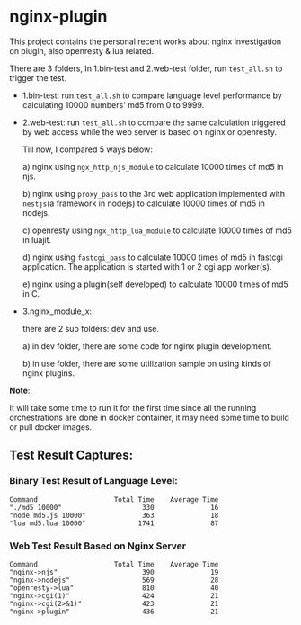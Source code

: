 # nginx-plugin

This project contains the personal recent works about nginx investigation on plugin, also openresty & lua related.

There are 3 folders, In 1.bin-test and 2.web-test folder, run `test_all.sh` to trigger the test. 

* 1.bin-test: run `test_all.sh` to compare language level performance by calculating 10000 numbers' md5 from 0 to 9999.
* 2.web-test: run `test_all.sh` to compare the same calculation triggered by web access while the web server is based on nginx or openresty.

  Till now, I compared 5 ways below: 
  
  a) nginx using `ngx_http_njs_module` to calculate 10000 times of md5 in njs.
  
  b) nginx using `proxy_pass` to the 3rd web application implemented with `nestjs`(a framework in nodejs) to calculate 10000 times of md5 in nodejs.
  
  c) openresty using `ngx_http_lua_module` to calculate 10000 times of md5 in luajit.
  
  d) nginx using `fastcgi_pass` to calculate 10000 times of md5 in fastcgi application. The application is started with 1 or 2 cgi app worker(s).
  
  e) nginx using a plugin(self developed) to calculate 10000 times of md5 in C.
  
* 3.nginx_module_x: 

  there are 2 sub folders: dev and use. 
  
  a) in dev folder, there are some code for nginx plugin development. 
  
  b) in use folder, there are some utilization sample on using kinds of nginx plugins.

**Note**:

It will take some time to run it for the first time since all the running orchestrations are done in docker container, it may need some time to build or pull docker images. 


## Test Result Captures:

### Binary Test Result of Language Level:

```
Command                   Total Time    Average Time
"./md5 10000"                    330              16
"node md5.js 10000"              363              18
"lua md5.lua 10000"             1741              87
```

### Web Test Result Based on Nginx Server

```
Command                   Total Time    Average Time
"nginx->njs"                     390              19
"nginx->nodejs"                  569              28
"openresty->lua"                 810              40
"nginx->cgi(1)"                  424              21
"nginx->cgi(2>&1)"               423              21
"nginx->plugin"                  436              21
```
